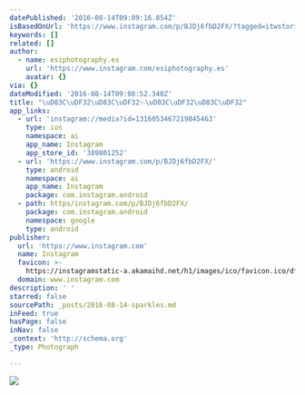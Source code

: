 ```yaml
---
datePublished: '2016-08-14T09:09:16.854Z'
isBasedOnUrl: 'https://www.instagram.com/p/BJDj6fbD2FX/?tagged=itwstories'
keywords: []
related: []
author:
  - name: esiphotography.es
    url: 'https://www.instagram.com/esiphotography.es'
    avatar: {}
via: {}
dateModified: '2016-08-14T09:08:52.340Z'
title: "\uD83C\uDF32\uD83C\uDF32✨\uD83C\uDF32\uD83C\uDF32"
app_links:
  - url: 'instagram://media?id=1316053467219845463'
    type: ios
    namespace: ai
    app_name: Instagram
    app_store_id: '389801252'
  - url: 'https://www.instagram.com/p/BJDj6fbD2FX/'
    type: android
    namespace: ai
    app_name: Instagram
    package: com.instagram.android
  - path: https/instagram.com/p/BJDj6fbD2FX/
    package: com.instagram.android
    namespace: google
    type: android
publisher:
  url: 'https://www.instagram.com'
  name: Instagram
  favicon: >-
    https://instagramstatic-a.akamaihd.net/h1/images/ico/favicon.ico/dfa85bb1fd63.ico
  domain: www.instagram.com
description: ' '
starred: false
sourcePath: _posts/2016-08-14-sparkles.md
inFeed: true
hasPage: false
inNav: false
_context: 'http://schema.org'
_type: Photograph

---
```

![ ](https://imgflo.herokuapp.com/graph/vahj1ThiexotieMo/50d11cfb27caf1681a3ef2620c6bf382/croprotate.jpg?cropheight=449&cropwidth=640&degrees=0&input=https%3A%2F%2Fscontent.cdninstagram.com%2Ft51.2885-15%2Fs640x640%2Fsh0.08%2Fe35%2F13703105_1083572275029973_496231684_n.jpg%3Fig_cache_key%3DMTMxNjA1MzQ2NzIxOTg0NTQ2Mw%253D%253D.2&x=0&y=96)